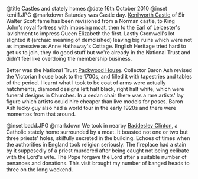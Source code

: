 @title		Castles and stately homes
@date		16th October 2010
@inset		kenil1.JPG
@markdown
Saturday was Castle day.
[Kenilworth Castle](https://www.english-heritage.org.uk/visit/places/kenilworth-castle/)
of Sir Walter Scott fame has been revisioned from a Norman castle, to King John's royal fortress with imposing moat, then to the Earl of Leicester's lavishment to impress Queen Elizabeth the first. Lastly Cromwell's lot slighted it (archaic meaning of demolished) leaving big ruins which were not as impressive as Anne Hathaway's Cottage. English Heritage tried hard to get us to join, they do good stuff but we're already in the National Trust and didn't feel like overdoing the membership business.

Better was the National Trust
[Packwood House](https://www.nationaltrust.org.uk/packwood-house).
Collector Baron Ash revised the Victorian house back to the 1700s, and filled it with tapestries and tables of the period. I learnt what I took to be coat of arms were actually hatchments, diamond designs left half black, right half white, which were funeral designs in Churches. In a sedan chair there was a rare artists' lay figure which artists could hire cheaper than live models for poses. Baron Ash lucky guy also had a world tour in the early 1920s and there were momentos from that around.

@inset		badd.JPG
@markdown
We took in nearby
[Baddesley Clinton](https://www.nationaltrust.org.uk/baddesley-clinton),
a Catholic stately home surrounded by a moat. It boasted not one or two but three priests' holes, skilfully secreted in the building. Echoes of times when the authorities in England took religion seriously. The fireplace had a stain by it supposedly of a priest murdered after being caught not being celibate with the Lord's wife. The Pope forgave the Lord after a suitable number of penances and donations. This visit brought my number of banged heads to three on the long weekend.
